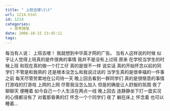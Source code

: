 ```yaml
---
title: " 上班去喽\t\t"
url: 1214.html
id: 1214
categories:
  - 思考随笔
date: 2006-10-15 13:45:11
tags:
---
```


每当有人说： 上班去喽！ 我就想到中华英才网的广告。 当有人这样说的时候 似乎让人觉得上班真的是件很爽的事情 我并不是没有上过班 原来 在学校当学生的时候上班 和现在真的做一个打工仔 真的是很不一样 说实话 真的开始怀念以前的同学们 不管是和我熟的 还是根本没怎么和我说过话的 当学生真的是很幸福的一件事 之前 每天尽管劳累地在公司待一天 晚上回去看到一群同学们 真的是很惬意的事情 打游戏的打游戏 上网的上网 尽管我没怎么加入 但是的确是让人舒服的氛围 夜了 聊聊天 便睡着 如今自己一个人生活在两点一线 晚上回去 连静静坐下打一盘实况的心情都没有了 对着那昏黄的灯 怀念一个个同学们 夜了 躺在床上 怀念着 也可以睡着...